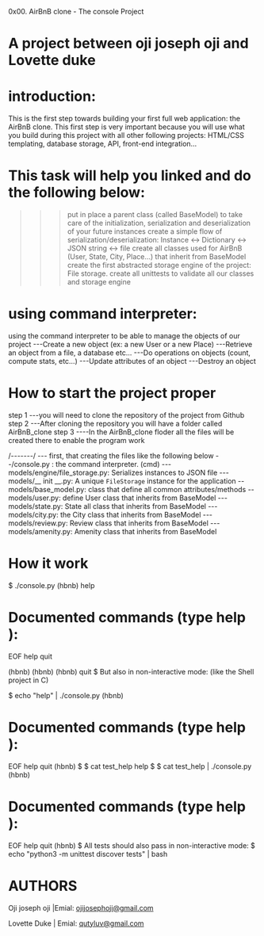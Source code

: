 0x00. AirBnB clone - The console Project 

# A project between oji joseph oji and Lovette duke

# introduction: 
 This is the first step towards building your first full web application: the AirBnB clone.
 This first step is very important because you will use what you build during this project with all other following projects: HTML/CSS templating, database storage, API, front-end integration…

# This task will help you linked and do the following below: 
>>>put in place a parent class (called BaseModel) to take care of the initialization, serialization and deserialization of your future instances
>>>create a simple flow of serialization/deserialization: Instance <-> Dictionary <-> JSON string <-> file
>>>create all classes used for AirBnB (User, State, City, Place…) that inherit from BaseModel
>>>create the first abstracted storage engine of the project: File storage.
>>>create all unittests to validate all our classes and storage engine

# using command interpreter:
using the command interpreter to be able to manage the objects of our project
---Create a new object (ex: a new User or a new Place)
---Retrieve an object from a file, a database etc…
---Do operations on objects (count, compute stats, etc…)
---Update attributes of an object
---Destroy an object

# How to start  the project proper 
step 1 
---you will need to clone the repository of the project from Github
step 2 
---After cloning the repository you will have a folder called AirBnB_clone
step 3
----In the AirBnB_clone floder all the files  will be created there to enable the program work 

/-------/
--- first, that creating the files like the following below 
--/console.py : the command interpreter. (cmd)
---models/engine/file_storage.py: Serializes instances to JSON file
---models/__ init __.py:  A unique `FileStorage` instance for the application
--models/base_model.py: class that  define all common attributes/methods 
--models/user.py: define User class that inherits from BaseModel
---models/state.py: State all class that inherits from BaseModel
---models/city.py: the City class that inherits from BaseModel
---models/review.py: Review class that inherits from BaseModel
---models/amenity.py: Amenity class that inherits from BaseModel

# How it work 

$ ./console.py
(hbnb) help

Documented commands (type help <topic>):
========================================
EOF  help  quit

(hbnb)
(hbnb)
(hbnb) quit
$
But also in non-interactive mode: (like the Shell project in C)

$ echo "help" | ./console.py
(hbnb)

Documented commands (type help <topic>):
========================================
EOF  help  quit
(hbnb)
$
$ cat test_help
help
$
$ cat test_help | ./console.py
(hbnb)

Documented commands (type help <topic>):
========================================
EOF  help  quit
(hbnb)
$
All tests should also pass in non-interactive mode: $ echo "python3 -m unittest discover tests" | bash


# AUTHORS

Oji joseph oji  |Emial: ojijosephoji@gmail.com 

Lovette Duke  | Emial: qutyluv@gmail.com

